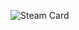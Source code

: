 ![Steam Card](https://card.yuy1n.io/card/76561198975358360/radical,badge,group,bg-game-431960,badges,games,screenshots)
